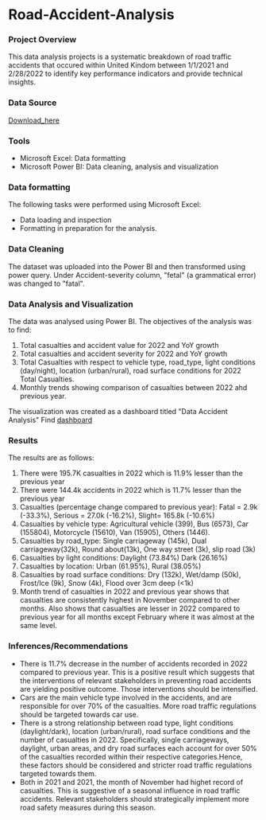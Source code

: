 # Road-Accident-Analysis 


### Project Overview 

This data analysis projects is a systematic breakdown of road traffic accidents that occured within United Kindom between 1/1/2021 and 2/28/2022 to identify key performance indicators and provide technical insights. 

### Data Source

[Download_here](https://docs.google.com/spreadsheets/d/1UE8dpLhUe6AQ6PXYiLoLQ8VJM5FK-Yn9/edit?usp=drivesdk&ouid=104813495679773169446&rtpof=true&sd=true)

### Tools

- Microsoft Excel: Data formatting 
- Microsoft Power BI: Data cleaning, analysis and visualization


### Data formatting 

The following tasks were performed using Microsoft Excel:

- Data loading and inspection
- Formatting in preparation for the analysis.

### Data Cleaning 

The dataset was uploaded into the Power BI and then transformed using power query. Under Accident-severity column, "fetal" (a grammatical error) was changed to "fatal".

### Data Analysis and Visualization 
The data was analysed using Power BI. The objectives of the analysis was to find:
1. Total casualties and accident value for 2022 and YoY growth
2. Total casualties and accident severity for 2022 and YoY growth
3. Total Casualties with respect to vehicle type, road_type, light conditions (day/night), location (urban/rural), road surface conditions for 2022 Total Casualties.
4. Monthly trends showing comparison of casualties between 2022 ahd previous year.

The visualization was created as a dashboard titled "Data Accident Analysis"
Find [dashboard](https://github.com/AdeyilolaAyomide/Road-Accident-Analysis/blob/ae294bdee1adeada4cf6ee9a6f1214886ebd6a0c/Road%20accident%20dashboard.pdf)


### Results 

The results are as follows:

1. There were 195.7K casualties in 2022 which is 11.9% lesser than the previous year
2. There were 144.4k accidents in 2022 which is 11.7% lesser than the previous year
3. Casualties (percentage change compared to previous year): Fatal = 2.9k (-33.3%), Serious = 27.0k (-16.2%), Slight= 165.8k (-10.6%)
4. Casualties by vehicle type: Agricultural vehicle (399), Bus (6573), Car (155804), Motorcycle (15610), Van (15905), Others (1446).
5. Casualties by road_type: Single carriageway (145k), Dual carriageway(32k), Round about(13k), One way street (3k), slip road (3k)
6. Casualties by light conditions: Daylight (73.84%) Dark (26.16%)
7. Casualties by location: Urban (61.95%), Rural (38.05%)
8. Casualties by road surface conditions: Dry (132k), Wet/damp (50k), Frost/Ice (9k), Snow (4k), Flood over 3cm deep (<1k)
9. Month trend of casualties in 2022 and previous year shows that casualties are consistently highest in November compared to other months. Also shows that casualties are lesser in 2022 compared to previous year for all months except February where it was almost at the same level.

### Inferences/Recommendations

- There is 11.7% decrease in the number of accidents recorded in 2022 compared to previous year. This is a positive result which suggests that the interventions of relevant stakeholders in preventing road accidents are yielding positive outcome. Those interventions should be intensified.
- Cars are the main vehicle type involved in the accidents, and are responsible for over 70% of the casualties. More road traffic regulations should be targeted towards car use.
- There is a strong relationship between road type, light conditions (daylight/dark), location (urban/rural), road surface conditions and the number of casualties in 2022. Specifically, single carriageways, daylight, urban areas, and dry road surfaces each account for over 50% of the casualties recorded within their respective categories.Hence, these factors should be considered and stricter road traffic regulations targeted towards them.
- Both in 2021 and 2021, the month of November had highet record of casualties. This is suggestive of a seasonal influence in road traffic accidents. Relevant stakeholders should strategically implement more road safety measures during this season.
